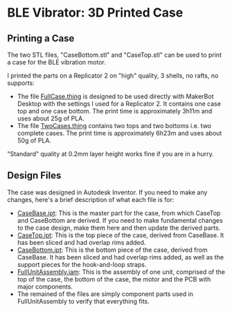 # BLE Vibrator: 3D Printed Case

## Printing a Case

The two STL files, "CaseBottom.stl" and "CaseTop.stl" can be used to print a case for the BLE vibration motor.

I printed the parts on a Replicator 2 on "high" quality, 3 shells, no rafts, no supports:

* The file [FullCase.thing](./FullCase.thing) 
is designed to be used directly with MakerBot Desktop with the settings I used for a Replicator 2. It contains one case top and one case bottom. The print time is approximately 3h11m and uses about 25g of PLA.
* The file [TwoCases.thing](./TwoCases.thing) contains two tops and two bottoms i.e. two complete cases. The print time is approximately 6h23m and uses about 50g of PLA.

"Standard" quality at 0.2mm layer height works fine if you are in a hurry.

## Design Files

The case was designed in Autodesk Inventor. If you need to make any changes, here's a brief description of what each file is for:

* [CaseBase.ipt](./CaseBase.ipt): This is the master part for the case, from which CaseTop and CaseBottom are derived. If you need to make fundamental changes to the case design, make them here and then update the derived parts.
* [CaseTop.ipt](./CaseTop.ipt): This is the top piece of the case, derived from CaseBase. It has been sliced and had overlap rims added.
* [CaseBottom.ipt](./CaseBottom.ipt): This is the bottom piece of the case, derived from CaseBase. It has been sliced and had overlap rims added, as well as the support pieces for the hook-and-loop straps.
* [FullUnitAssembly.iam](./FullUnitAssembly.iam): This is the assembly of one unit, comprised of the top of the case, the bottom of the case, the motor and the PCB with major components.
* The remained of the files are simply component parts used in FullUnitAssembly to verify that everything fits.
